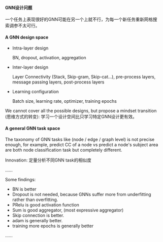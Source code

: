 #### GNN设计问题

一个任务上表现很好的GNN可能在另一个上就不行，为每一个新任务重新网格搜索调参不太可行。

#### A GNN design space

- Intra-layer design

  BN, dropout, activation, aggregation

- Inter-layer design

  Layer Connectivity (Stack, Skip-gram, Skip-cat...), pre-process layers, message passing layers, post-process layers

- Learning configuration

  Batch size, learning rate, optimizer, training epochs

We cannot cover all the possible designs, but propose a mindset transition (思维方式的转变): 学习一个设计空间比只学习特定GNN设计更有效。

#### A general GNN task space

The taxonomy of GNN tasks like (node / edge / graph level) is not precise enough, for example, predict CC of a node vs predict a node's subject area are both node classification task but completely different. 

Innovation: 定量分析不同GNN task的相似度

......

Some findings:

- BN is better
- Dropout is not needed, because GNNs suffer more from underfitting rather than overfitting.
- PRelu is good activation function
- Sum is good aggregator, (most expressive aggregator)
- Skip connection is better.
- adam is generally better.
- training more epochs is generally better

......